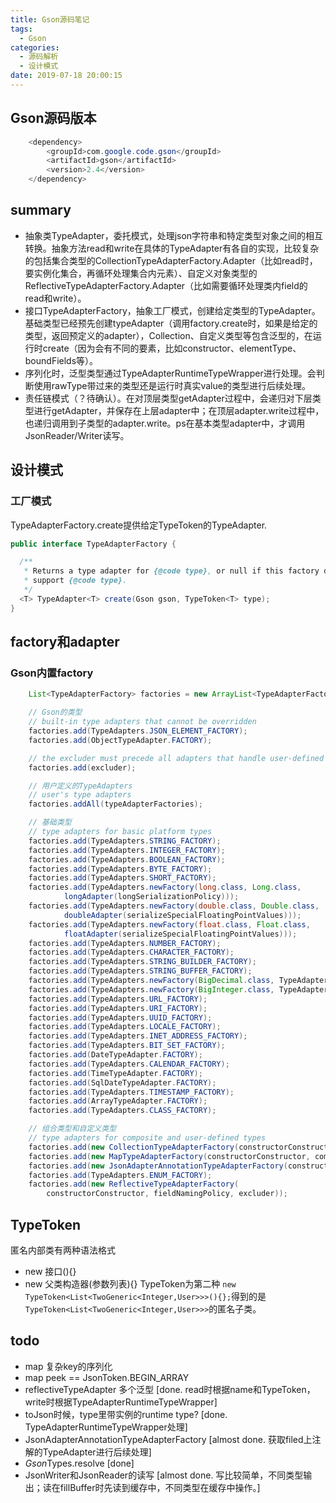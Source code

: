 ```yaml
---
title: Gson源码笔记
tags:
  - Gson
categories:
  - 源码解析
  - 设计模式
date: 2019-07-18 20:00:15
---
```

## Gson源码版本
```java
	<dependency>
		<groupId>com.google.code.gson</groupId>
		<artifactId>gson</artifactId>
		<version>2.4</version>
	</dependency>
```

## summary
- 抽象类TypeAdapter，委托模式，处理json字符串和特定类型对象之间的相互转换。抽象方法read和write在具体的TypeAdapter有各自的实现，比较复杂的包括集合类型的CollectionTypeAdapterFactory.Adapter（比如read时，要实例化集合，再循环处理集合内元素）、自定义对象类型的ReflectiveTypeAdapterFactory.Adapter（比如需要循环处理类内field的read和write）。
- 接口TypeAdapterFactory，抽象工厂模式，创建给定类型的TypeAdapter。基础类型已经预先创建typeAdapter（调用factory.create时，如果是给定的类型，返回预定义的adapter），Collection、自定义类型等包含泛型的，在运行时create（因为会有不同的要素，比如constructor、elementType、boundFields等）。
- 序列化时，泛型类型通过TypeAdapterRuntimeTypeWrapper进行处理。会判断使用rawType带过来的类型还是运行时真实value的类型进行后续处理。
- 责任链模式（？待确认）。在对顶层类型getAdapter过程中，会递归对下层类型进行getAdapter，并保存在上层adapter中；在顶层adapter.write过程中，也递归调用到子类型的adapter.write。ps在基本类型adapter中，才调用JsonReader/Writer读写。


## 设计模式
### 工厂模式
TypeAdapterFactory.create提供给定TypeToken<T>的TypeAdapter<T>.

```java
public interface TypeAdapterFactory {

  /**
   * Returns a type adapter for {@code type}, or null if this factory doesn't
   * support {@code type}.
   */
  <T> TypeAdapter<T> create(Gson gson, TypeToken<T> type);
}

```

## factory和adapter

### Gson内置factory

```java
    List<TypeAdapterFactory> factories = new ArrayList<TypeAdapterFactory>();

	// Gson的类型
    // built-in type adapters that cannot be overridden
    factories.add(TypeAdapters.JSON_ELEMENT_FACTORY);
    factories.add(ObjectTypeAdapter.FACTORY);

    // the excluder must precede all adapters that handle user-defined types
    factories.add(excluder);

	// 用户定义的TypeAdapters
    // user's type adapters
    factories.addAll(typeAdapterFactories);

	// 基础类型
    // type adapters for basic platform types
    factories.add(TypeAdapters.STRING_FACTORY);
    factories.add(TypeAdapters.INTEGER_FACTORY);
    factories.add(TypeAdapters.BOOLEAN_FACTORY);
    factories.add(TypeAdapters.BYTE_FACTORY);
    factories.add(TypeAdapters.SHORT_FACTORY);
    factories.add(TypeAdapters.newFactory(long.class, Long.class,
            longAdapter(longSerializationPolicy)));
    factories.add(TypeAdapters.newFactory(double.class, Double.class,
            doubleAdapter(serializeSpecialFloatingPointValues)));
    factories.add(TypeAdapters.newFactory(float.class, Float.class,
            floatAdapter(serializeSpecialFloatingPointValues)));
    factories.add(TypeAdapters.NUMBER_FACTORY);
    factories.add(TypeAdapters.CHARACTER_FACTORY);
    factories.add(TypeAdapters.STRING_BUILDER_FACTORY);
    factories.add(TypeAdapters.STRING_BUFFER_FACTORY);
    factories.add(TypeAdapters.newFactory(BigDecimal.class, TypeAdapters.BIG_DECIMAL));
    factories.add(TypeAdapters.newFactory(BigInteger.class, TypeAdapters.BIG_INTEGER));
    factories.add(TypeAdapters.URL_FACTORY);
    factories.add(TypeAdapters.URI_FACTORY);
    factories.add(TypeAdapters.UUID_FACTORY);
    factories.add(TypeAdapters.LOCALE_FACTORY);
    factories.add(TypeAdapters.INET_ADDRESS_FACTORY);
    factories.add(TypeAdapters.BIT_SET_FACTORY);
    factories.add(DateTypeAdapter.FACTORY);
    factories.add(TypeAdapters.CALENDAR_FACTORY);
    factories.add(TimeTypeAdapter.FACTORY);
    factories.add(SqlDateTypeAdapter.FACTORY);
    factories.add(TypeAdapters.TIMESTAMP_FACTORY);
    factories.add(ArrayTypeAdapter.FACTORY);
    factories.add(TypeAdapters.CLASS_FACTORY);

	// 组合类型和自定义类型
    // type adapters for composite and user-defined types
    factories.add(new CollectionTypeAdapterFactory(constructorConstructor));
    factories.add(new MapTypeAdapterFactory(constructorConstructor, complexMapKeySerialization));
    factories.add(new JsonAdapterAnnotationTypeAdapterFactory(constructorConstructor));
    factories.add(TypeAdapters.ENUM_FACTORY);
    factories.add(new ReflectiveTypeAdapterFactory(
        constructorConstructor, fieldNamingPolicy, excluder));

```

## TypeToken
匿名内部类有两种语法格式
- new 接口(){}
- new 父类构造器(参数列表){}
TypeToken为第二种
`new TypeToken<List<TwoGeneric<Integer,User>>>(){};`得到的是`TypeToken<List<TwoGeneric<Integer,User>>>`的匿名子类。

## todo
- map 复杂key的序列化
- map peek == JsonToken.BEGIN_ARRAY
- reflectiveTypeAdapter 多个泛型 [done. read时根据name和TypeToken，write时根据TypeAdapterRuntimeTypeWrapper]
- toJson时候，type里带实例的runtime type? [done. TypeAdapterRuntimeTypeWrapper处理]
- JsonAdapterAnnotationTypeAdapterFactory [almost done. 获取filed上注解的TypeAdapter进行后续处理]
- $Gson$Types.resolve [done]
- JsonWriter和JsonReader的读写 [almost done. 写比较简单，不同类型输出；读在fillBuffer时先读到缓存中，不同类型在缓存中操作。]